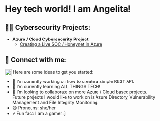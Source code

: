 <h1>Hey tech world! I am Angelita! </h1>

<h2>👨‍💻 Cybersecurity Projects:</h2>

- <b>Azure / Cloud Cybersecurity Project</b>
  - [Creating a Live SOC / Honeynet in Azure](https://github.com/ACharles813/Azure-Honeynet-Project)


<h2> 🤳 Connect with me:</h2>


[<img align="left" alt="JoshMadakor | LinkedIn" width="22px" src="https://cdn.jsdelivr.net/npm/simple-icons@v3/icons/linkedin.svg" />][linkedin]

[linkedin]: https://www.linkedin.com/in/angelita-charles-15597aa9/




Here are some ideas to get you started:

- 🔭 I’m currently working on how to create a simple REST API.
- 🌱 I’m currently learning ALL THINGS TECH! 
- 👯 I’m looking to collaborate on more Azure / Cloud based projects. Future projects I would like to work on is Azure Directory, Vulnerability Management and File Integrity Monitoring.
- 😄 Pronouns: she/her
- ⚡ Fun fact: I am a gamer :]

